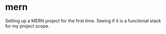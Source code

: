 # mern
Setting up a MERN project for the first time. Seeing if it is a functional stack for my project scope.
